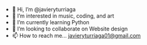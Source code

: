 - 👋 Hi, I’m @javieryturriaga
- 👀 I’m interested in music, coding, and art
- 🌱 I’m currently learning Python
- 💞️ I’m looking to collaborate on Website design
- 📫 How to reach me... javieryturriaga01@gmail.com

<!---
javieryturriaga/javieryturriaga is a ✨ special ✨ repository because its `README.md` (this file) appears on your GitHub profile.
You can click the Preview link to take a look at your changes.
--->
